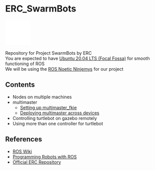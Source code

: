 # ERC_SwarmBots
<img src="assets/img/ERC_logo.png" alt="drawing" height="80"/>  

Repository for Project SwarmBots by ERC  
You are expected to have [Ubuntu 20.04 LTS (Focal Fossa)](https://releases.ubuntu.com/focal/) for smooth functioning of ROS  
We will be using the [ROS Noetic Ninjemys](https://wiki.ros.org/noetic/) for our project
## Contents
- Nodes on multiple machines
- multimaster
  - [Setting up multimaster_fkie](/multimaster/SETUP.md)
  - [Deploying multimaster across devices](/multimaster/DEPLOY.md)
- Controlling turtlebot on gazebo remotely
- Using more than one controller for turtlebot
## References
- [ROS Wiki](https://wiki.ros.org/)
- [Programming Robots with ROS](/Programming_Robots_with_ROS.pdf)
- [Official ERC Repository](https://github.com/ERC-BPGC/swarm_bots)
